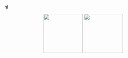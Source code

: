 hi
<p align="center">
	<img height=125 src="https://github-readme-stats-zeta-umber-58.vercel.app/api/wakatime?username=gursh&api_domain=wakapi.server.gursheys.com&theme=dracula&custom_title=Last+30+Days&layout=compact&range=last_30_days&langs_count=8&hide_progress=true&hide_border=true" />
	<img height=125 src="https://github-readme-stats-zeta-umber-58.vercel.app/api?username=gursheyss&show_icons=true&text_bold=false&theme=dracula&locale=en&count_private=true&hide_rank=true&hide=issues,contribs&card_width=450&hide_border=true&custom_title=github_stats" />
</p>
